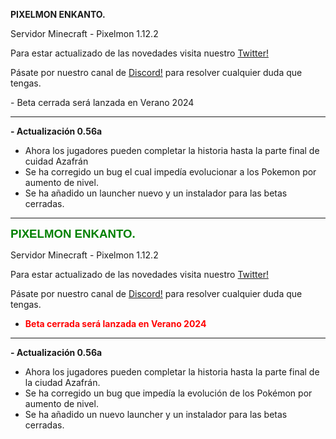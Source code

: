 **PIXELMON ENKANTO.**

Servidor Minecraft - Pixelmon 1.12.2

Para estar actualizado de las novedades visita nuestro [Twitter!](https://twitter.com/PixelmonenKanto)

Pásate por nuestro canal de [Discord!](https://discord.gg/WvbrjUweCA) para resolver cualquier duda que tengas.



\- Beta cerrada será lanzada en Verano 2024

-----
**- Actualización 0.56a**

- Ahora los jugadores pueden completar la historia hasta la parte final de cuidad Azafrán
- Se ha corregido un bug el cual impedía evolucionar a los Pokemon por aumento de nivel.
- Se ha añadido un launcher nuevo y un instalador para las betas cerradas.

-----

<span style="font-size:14pt; color:green; font-family:Arial;"><strong>PIXELMON ENKANTO.</strong></span>

Servidor Minecraft - Pixelmon 1.12.2

Para estar actualizado de las novedades visita nuestro [Twitter!](https://twitter.com/PixelmonenKanto)

Pásate por nuestro canal de [Discord!](https://discord.gg/WvbrjUweCA) para resolver cualquier duda que tengas.

- <span style="color:red;">**Beta cerrada será lanzada en Verano 2024**</span>

---

**- Actualización 0.56a**

- Ahora los jugadores pueden completar la historia hasta la parte final de la ciudad Azafrán.
- Se ha corregido un bug que impedía la evolución de los Pokémon por aumento de nivel.
- Se ha añadido un nuevo launcher y un instalador para las betas cerradas.
